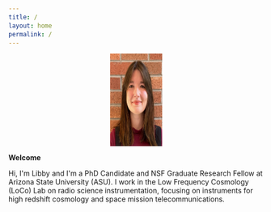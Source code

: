 ```yaml
---
title: /
layout: home
permalink: /
---
```

<p align="center">
<img src="graphics/headshot_2023-2.jpg" alt="Headshot" width=103 height=183 align="center">
</p>
  
<p align="center">
  
  <b> Welcome </b>
  
Hi, I'm Libby and I'm a PhD Candidate and NSF Graduate Research Fellow at Arizona State University (ASU). I work in the Low Frequency Cosmology (LoCo) Lab on radio science instrumentation, focusing on instruments for high redshift cosmology and space mission telecommunications. 
  
</p>

